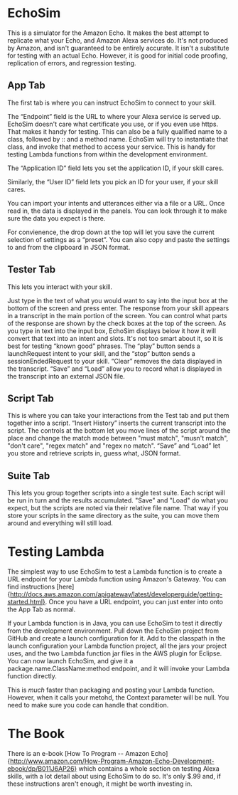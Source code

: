 EchoSim
=======

This is a simulator for the Amazon Echo. It makes the best attempt to replicate what your Echo, and Amazon Alexa services do. It's not produced by Amazon, and isn't guaranteed to be entirely accurate. It isn't a substitute for testing with an actual Echo. However, it is good for initial code proofing, replication of errors, and regression testing.

App Tab
-------
The first tab is where you can instruct EchoSim to connect to your skill.

The “Endpoint” field is the URL to where your Alexa service is served up. EchoSim doesn't care what certificate you use,
or if you even use https. That makes it handy for testing. This can also be a fully qualified name to a class, followed by :: and a method name. EchoSim will try to instantiate that class, and invoke that method to access your service. This is handy for testing Lambda functions from within the development environment.

The “Application ID” field lets you set the application ID, if your skill cares.

Similarly, the “User ID” field lets you pick an ID for your user, if your skill cares.

You can import your intents and utterances either via a file or a URL. Once read in, the data is displayed in the panels. You can look through it to make sure the data you expect is there.

For convienence, the drop down at the top will let you save the current selection of settings as a “preset”.
You can also copy and paste the settings to and from the clipboard in JSON format.

Tester Tab
----------

This lets you interact with your skill.

Just type in the text of what you would want to say into the input box at the bottom of the screen and press enter. The response from your skill appears in a transcript in the main portion of the screen.
You can control what parts of the response are shown by the check boxes at the top of the screen.
As you type in text into the input box, EchoSim displays below it how it will convert that text into an intent and slots. It's not too smart about it, so it is best for testing “known good” phrases.
The “play” button sends a launchRequest intent to your skill, and the “stop” button sends a sessionEndedRequest to your skill. “Clear” removes the data displayed in the transcript.
“Save” and “Load” allow you to record what is displayed in the transcript into an external JSON file.

Script Tab
----------

This is where you can take your interactions from the Test tab and put them together into a script. “Insert History” inserts the current transcript into the script. The controls at the bottom let you move lines of the script around the place and change the match mode between "must match", "musn't match", "don't care", "regex match" and "regex no match".
“Save” and “Load” let you store and retrieve scripts in, guess what, JSON format.

Suite Tab
----------

This lets you group together scripts into a single test suite. Each script will be run in turn and the results accumulated.
"Save" and "Load" do what you expect, but the scripts are noted via their relative file name. That way if you store your scripts in the same directory as the suite, you can move them around and everything will still load.

Testing Lambda
==============

The simplest way to use EchoSim to test a Lambda function is to create a URL endpoint for your Lambda function using Amazon's Gateway. You can find instructions [here]{http://docs.aws.amazon.com/apigateway/latest/developerguide/getting-started.html}. Once you have a URL endpoint, you can just enter into onto the App Tab as normal.

If your Lambda function is in Java, you can use EchoSim to test it directly from the development environment. Pull down
the EchoSim project from GitHub and create a launch configuration for it. Add to the classpath in the launch configuration
your Lambda function project, all the jars your project uses, and the two Lambda function jar files in the AWS plugin
for Eclipse. You can now launch EchoSim, and give it a package.name.ClassName:method endpoint, and it will invoke your
Lambda function directly.

This is *much* faster than packaging and posting your Lambda function. However, when it calls your metohd, the Context
parameter will be null. You need to make sure you code can handle that condition.

The Book
========

There is an e-book [How To Program -- Amazon Echo]{http://www.amazon.com/How-Program-Amazon-Echo-Development-ebook/dp/B011J6AP26}
which contains a whole section on testing Alexa skills, with a lot detail about using EchoSim to do so. It's only $.99 and,
if these instructions aren't enough, it might be worth investing in.

